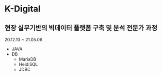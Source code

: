 # K-Digital
## 현장 실무기반의 빅데이터 플랫폼 구축 및 분석 전문가 과정
20.12.10 ~ 21.05.06

* JAVA
* DB
  * MariaDB
  * HeidiSQL
  * JDBC

